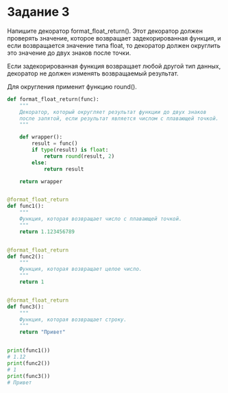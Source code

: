 # Задание 3
Напишите декоратор format_float_return(). Этот декоратор должен проверять значение, которое возвращает задекорированная функция, и если возвращается значение типа float, то декоратор должен округлить это значение до двух знаков после точки.

Если задекорированная функция возвращает любой другой тип данных, декоратор не должен изменять возвращаемый результат.

Для округления применит функцию round(). 

```PYTHON
def format_float_return(func):
    """
    Декоратор, который округляет результат функции до двух знаков
    после запятой, если результат является числом с плавающей точкой.
    """

    def wrapper():
        result = func()
        if type(result) is float:
            return round(result, 2)
        else:
            return result

    return wrapper


@format_float_return
def func1():
    """
    Функция, которая возвращает число с плавающей точкой.
    """
    return 1.123456789


@format_float_return
def func2():
    """
    Функция, которая возвращает целое число.
    """
    return 1


@format_float_return
def func3():
    """
    Функция, которая возвращает строку.
    """
    return "Привет"


print(func1())
# 1.12
print(func2())
# 1
print(func3())
# Привет
```